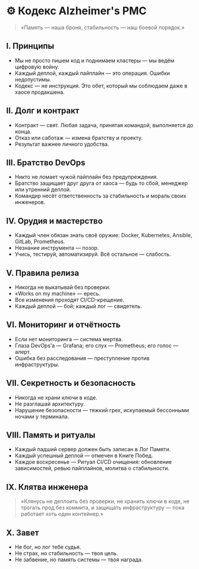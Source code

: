 # ⚙️ Кодекс Alzheimer's PMC
> «Память — наша броня, стабильность — наш боевой порядок.»

## I. Принципы
- Мы не просто пишем код и поднимаем кластеры — мы ведём цифровую войну.
- Каждый деплой, каждый пайплайн — это операция. Ошибки недопустимы.
- Кодекс — не инструкция. Это обет, который мы соблюдаем даже в хаосе продакшена.

## II. Долг и контракт
- Контракт — свят. Любая задача, принятая командой, выполняется до конца.
- Отказ или саботаж — измена братству и проекту.
- Результат важнее личного удобства.

## III. Братство DevOps
- Никто не ломает чужой пайплайн без предупреждения.
- Братство защищает друг друга от хаоса — будь то сбой, менеджер или утренний деплой.
- Командир несёт ответственность за стабильность и мораль своих инженеров.

## IV. Орудия и мастерство
- Каждый член обязан знать своё оружие: Docker, Kubernetes, Ansible, GitLab, Prometheus.
- Незнание инструмента — позор.
- Учись, тестируй, автоматизируй. Всё остальное — слабость.

## V. Правила релиза
- Никогда не выкатывай без проверки.
- «Works on my machine» — ересь.
- Все изменения проходят CI/CD-крещение.
- Каждый деплой — бой; каждый лог — свидетель.

## VI. Мониторинг и отчётность
- Если нет мониторинга — система мертва.
- Глаза DevOps’а — Grafana; его слух — Prometheus; его голос — алерт.
- Ошибка без расследования — преступление против инфраструктуры.

## VII. Секретность и безопасность
- Никогда не храни ключи в коде.
- Не разглашай архитектуру.
- Нарушение безопасности — тяжкий грех, искупаемый бессонными ночами у терминала.

## VIII. Память и ритуалы
- Каждый падший сервер должен быть записан в Лог Памяти.
- Каждый успешный деплой — отмечен в Книге Побед.
- Каждое воскресенье — Ритуал CI/CD очищения: обновление зависимостей, ревью пайплайнов, молитва о стабильности.

## IX. Клятва инженера
> «Клянусь не деплоить без проверки,
не хранить ключи в коде,
не трогать прод без коммита,
и защищать инфраструктуру —
пока работает хоть один контейнер.»

## X. Завет
- Не бог, но лог тебе судья.
- Не страх, но стабильность — твоя цель.
- Не забвение, но память системы — твоя награда.
